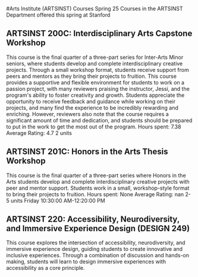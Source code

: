#Arts Institute (ARTSINST) Courses Spring 25
Courses in the ARTSINST Department offered this spring at Stanford
## ARTSINST 200C: Interdisciplinary Arts Capstone Workshop
This course is the final quarter of a three-part series for Inter-Arts Minor seniors, where students develop and complete interdisciplinary creative projects. Through a small workshop format, students receive support from peers and mentors as they bring their projects to fruition.
This course provides a supportive and flexible environment for students to work on a passion project, with many reviewers praising the instructor, Jessi, and the program's ability to foster creativity and growth. Students appreciate the opportunity to receive feedback and guidance while working on their projects, and many find the experience to be incredibly rewarding and enriching. However, reviewers also note that the course requires a significant amount of time and dedication, and students should be prepared to put in the work to get the most out of the program.
Hours spent: 7.38
Average Rating: 4.7
2 units
## ARTSINST 201C: Honors in the Arts Thesis Workshop
This course is the final quarter of a three-part series where Honors in the Arts students develop and complete interdisciplinary creative projects with peer and mentor support. Students work in a small, workshop-style format to bring their projects to fruition.
Hours spent: None
Average Rating: nan
2-5 units
Friday 10:30:00 AM-12:20:00 PM
## ARTSINST 220: Accessibility, Neurodiversity, and Immersive Experience Design (DESIGN 249)
This course explores the intersection of accessibility, neurodiversity, and immersive experience design, guiding students to create innovative and inclusive experiences. Through a combination of discussion and hands-on making, students will learn to design immersive experiences with accessibility as a core principle.